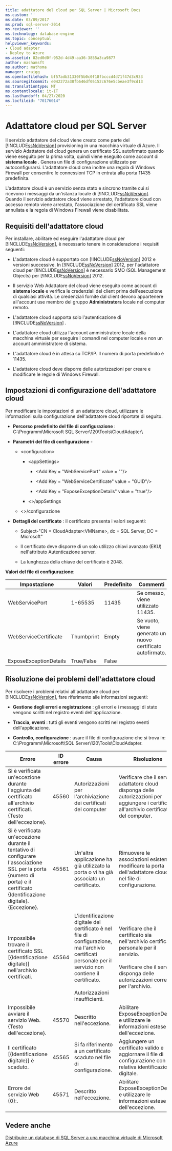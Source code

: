 ```yaml
---
title: adattatore del cloud per SQL Server | Microsoft Docs
ms.custom: ''
ms.date: 03/09/2017
ms.prod: sql-server-2014
ms.reviewer: ''
ms.technology: database-engine
ms.topic: conceptual
helpviewer_keywords:
- Cloud adapter
- Deploy to Azure
ms.assetid: 82ed0d0f-952d-4d49-aa36-3855a3ca9877
author: mashamsft
ms.author: mathoma
manager: craigg
ms.openlocfilehash: bf57adb31330f5b0c0f18fbcccd4d71f47d3c933
ms.sourcegitcommit: e042272a38fb646df05152c676e5cbeae3f9cd13
ms.translationtype: MT
ms.contentlocale: it-IT
ms.lasthandoff: 04/27/2020
ms.locfileid: "70176014"
---
```

# <a name="cloud-adapter-for-sql-server"></a>Adattatore cloud per SQL Server
  Il servizio adattatore del cloud viene creato come parte del [!INCLUDE[ssNoVersion](../includes/ssnoversion-md.md)] provisioning in una macchina virtuale di Azure. Il servizio Adattatore del cloud genera un certificato SSL autofirmato quando viene eseguito per la prima volta, quindi viene eseguito come account di **sistema locale** . Genera un file di configurazione utilizzato per autoconfigurarsi. L’adattatore cloud crea inoltre una regola di Windows Firewall per consentire le connessioni TCP in entrata alla porta 11435 predefinita.  
  
 L'adattatore cloud è un servizio senza stato e sincrono tramite cui si ricevono i messaggi da un'istanza locale di [!INCLUDE[ssNoVersion](../includes/ssnoversion-md.md)]. Quando il servizio adattatore cloud viene arrestato, l'adattatore cloud con accesso remoto viene arrestato, l'associazione del certificato SSL viene annullata e la regola di Windows Firewall viene disabilitata.  
  
## <a name="cloud-adapter-requirements"></a>Requisiti dell'adattatore cloud  
 Per installare, abilitare ed eseguire l'adattatore cloud per [!INCLUDE[ssNoVersion](../includes/ssnoversion-md.md)], è necessario tenere in considerazione i requisiti seguenti:  
  
-   L'adattatore cloud è supportato con [!INCLUDE[ssNoVersion](../includes/ssnoversion-md.md)] 2012 e versioni successive. In [!INCLUDE[ssNoVersion](../includes/ssnoversion-md.md)] 2012, per l'adattatore cloud per [!INCLUDE[ssNoVersion](../includes/ssnoversion-md.md)] è necessario SMO (SQL Management Objects) per [!INCLUDE[ssNoVersion](../includes/ssnoversion-md.md)] 2012.  
  
-   Il servizio Web Adattatore del cloud viene eseguito come account di **sistema locale** e verifica le credenziali del client prima dell'esecuzione di qualsiasi attività. Le credenziali fornite dal client devono appartenere all'account use membro del gruppo **Administrators** locale nel computer remoto.  
  
-   L'adattatore cloud supporta solo l'autenticazione di [!INCLUDE[ssNoVersion](../includes/ssnoversion-md.md)] .  
  
-   L'adattatore cloud utilizza l'account amministratore locale della macchina virtuale per eseguire i comandi nel computer locale e non un account amministratore di sistema.  
  
-   L'adattatore cloud è in attesa su TCP/IP. Il numero di porta predefinito è 11435.  
  
-   L'adattatore cloud deve disporre delle autorizzazioni per creare e modificare le regole di Windows Firewall.  
  
## <a name="cloud-adapter-configuration-settings"></a>Impostazioni di configurazione dell'adattatore cloud  
 Per modificare le impostazioni di un adattatore cloud, utilizzare le informazioni sulla configurazione dell'adattatore cloud riportate di seguito.  
  
-   **Percorso predefinito del file di configurazione** : C:\Programmi\Microsoft SQL Server\120\Tools\CloudAdapter\  
  
-   **Parametri del file di configurazione** -  
  
    -   \<configuration>  
  
        -   \<appSettings>  
  
            -   \<Add Key = "WebServicePort" value = ""/>  
  
            -   \<Add Key = "WebServiceCertificate" value = "GUID"/>  
  
            -   \<Add Key = "ExposeExceptionDetails" value = "true"/>  
  
        -   \<>/appSettings  
  
    -   \<>/configurazione  
  
-   **Dettagli del certificato** : il certificato presenta i valori seguenti:  
  
    -   Subject-"CN = CloudAdapter\<VMName>, dc = SQL Server, DC = Microsoft"  
  
    -   Il certificato deve disporre di un solo utilizzo chiavi avanzato (EKU) nell'attributo Autenticazione server.  
  
    -   La lunghezza della chiave del certificato è 2048.  
  
 **Valori del file di configurazione**:  
  
|Impostazione|Valori|Predefinito|Commenti|  
|-------------|------------|-------------|--------------|  
|WebServicePort|1-65535|11435|Se omesso, viene utilizzato 11435.|  
|WebServiceCertificate|Thumbprint|Empty|Se vuoto, viene generato un nuovo certificato autofirmato.|  
|ExposeExceptionDetails|True/False|False||  
  
## <a name="cloud-adapter-troubleshooting"></a>Risoluzione dei problemi dell'adattatore cloud  
 Per risolvere i problemi relativi all'adattatore cloud per [!INCLUDE[ssNoVersion](../includes/ssnoversion-md.md)], fare riferimento alle informazioni seguenti:  
  
-   **Gestione degli errori e registrazione** : gli errori e i messaggi di stato vengono scritti nel registro eventi dell'applicazione.  
  
-   **Traccia, eventi** : tutti gli eventi vengono scritti nel registro eventi dell'applicazione.  
  
-   **Controllo, configurazione** : usare il file di configurazione che si trova in: C:\Programmi\Microsoft\\SQL Server\120\Tools\CloudAdapter.  
  
|Errore|ID errore|Causa|Risoluzione|  
|-----------|--------------|-----------|----------------|  
|Si è verificata un'eccezione durante l'aggiunta del certificato all'archivio certificati. {Testo dell'eccezione}.|45560|Autorizzazioni per l'archiviazione dei certificati del computer|Verificare che il servizio adattatore cloud disponga delle autorizzazioni per aggiungere i certificati all'archivio certificati del computer.|  
|Si è verificata un'eccezione durante il tentativo di configurare l'associazione SSL per la porta {numero di porta} e il certificato {Identificazione digitale}. {Eccezione}.|45561|Un'altra applicazione ha già utilizzato la porta o vi ha già associato un certificato.|Rimuovere le associazioni esistenti o modificare la porta dell'adattatore cloud nel file di configurazione.|  
|Impossibile trovare il certificato SSL [{Identificazione digitale}] nell'archivio certificati.|45564|L'identificazione digitale del certificato è nel file di configurazione, ma l'archivio certificati personale per il servizio non contiene il certificato.<br /><br /> Autorizzazioni insufficienti.|Verificare che il certificato sia nell'archivio certificati personale per il servizio.<br /><br /> Verificare che il servizio disponga delle autorizzazioni corrette per l'archivio.|  
|Impossibile avviare il servizio Web. {Testo dell'eccezione}.|45570|Descritto nell'eccezione.|Abilitare ExposeExceptionDetails e utilizzare le informazioni estese dell'eccezione.|  
|Il certificato [{Identificazione digitale}] è scaduto.|45565|Si fa riferimento a un certificato scaduto nel file di configurazione.|Aggiungere un certificato valido e aggiornare il file di configurazione con la relativa identificazione digitale.|  
|Errore del servizio Web {0}:.|45571|Descritto nell'eccezione.|Abilitare ExposeExceptionDetails e utilizzare le informazioni estese dell'eccezione.|  
  
## <a name="see-also"></a>Vedere anche  
 [Distribuire un database di SQL Server a una macchina virtuale di Microsoft Azure](../relational-databases/databases/deploy-a-sql-server-database-to-a-microsoft-azure-virtual-machine.md)  
  
  
